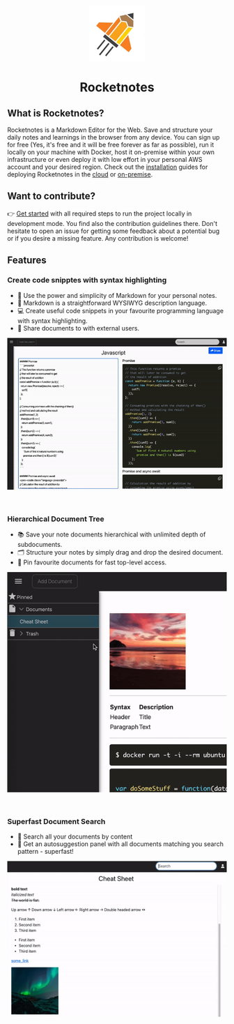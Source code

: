 <div align="center">
  <a href="https://www.takeniftynotes.net/">
    <img src="landing-page/src/assets/128x128.png" height="128">
  </a>
  <h1>Rocketnotes</h1>
</div>

## What is Rocketnotes?
Rocketnotes is a Markdown Editor for the Web.
Save and structure your daily notes and learnings in the browser from any device. 
You can sign up for free (Yes, it's free and it will be free forever as far as possible), run it locally on your machine with Docker, host it on-premise within your own infrastructure or even deploy it with low effort in your personal AWS account and your desired region.
Check out the [installation](INSTALLATION.md#installation) guides for deploying Rocketnotes in the [cloud](INSTALLATION.md#cloud-hosting) or [on-premise](INSTALLATION.md#on-premise-hosting).

## Want to contribute?
👉 [Get started](CONTRIBUTING.md#getting-started) with all required steps to run the project locally in development mode.
You find also the contribution guidelines there.
Don't hesitate to open an issue for getting some feedback about a potential bug or if you desire a missing feature. 
Any contribution is welcome!

## Features

### Create code snipptes with syntax highlighting 
- 📝 Use the power and simplicity of Markdown for your personal notes.
- 👀 Markdown is a straightforward WYSIWYG description language. 
- 💻 Create useful code snippets in your favourite programming language with syntax highlighting.
- 📖 Share documents to with external users.
<div align="center">
  <img src="landing-page/src/assets/code_editor.gif">
</div>

&nbsp;

### Hierarchical Document Tree
- 📚 Save your note documents hierarchical with unlimited depth of subdocuments.
- 🗂️ Structure your notes by simply drag and drop the desired document.
- 🌟 Pin favourite documents for fast top-level access.
<div align="center">
  <img src="landing-page/src/assets/tree.gif">
</div>

&nbsp;

### Superfast Document Search
- 🔎 Search all your documents by content
- 🚀 Get an autosuggestion panel with all documents matching you search pattern - superfast!
<div align="center">
  <img src="landing-page/src/assets/searchbar.gif">
</div>
